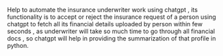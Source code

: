 Help to automate the insurance underwriter work using chatgpt , its functionality is to accept or reject the insurance request of a person using chatgpt to fetch all its financial details uploaded by person within few seconds , as underwriter will take so much time to go through all financial docs , so chatgpt will help in providing the summarization of that profile in python.
